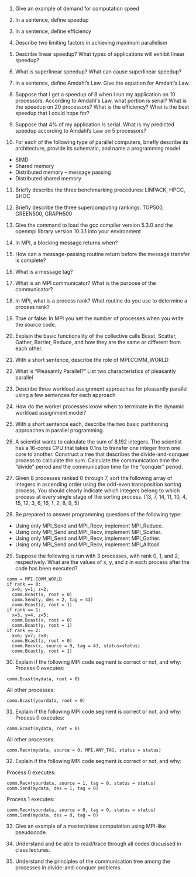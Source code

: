 1. Give an example of demand for computation speed

2. In a  sentence, define speedup

3. In a sentence, define efficiency

4. Describe two limiting factors in achieving maximum parallelism

5. Describe linear speedup?  What types of applications will exhibit linear speedup?

6. What is superlinear speedup?  What can cause superlinear speedup?

7. In a sentence, define Amdahl’s Law.  Give the equation for Amdahl’s Law.

8. Suppose that I get a speedup of 8 when I run my application on 10 processors.  According to Amdahl's Law, what portion is serial?  What is the speedup on 20 processors?  What is the efficiency?  What is the best speedup that I could hope for?

9. Suppose that 4% of my application is serial.  What is my predicted speedup according to Amdahl’s Law on 5 processors?

10. For each of the following type of parallel computers, briefly describe its architecture, provide its schematic, and name a programming model
- SIMD
- Shared memory
- Distributed memory – message passing
- Distributed shared memory

11. Briefly describe the three benchmarking procedures: LINPACK, HPCC, SHOC

12. Briefly describe the three supercomputing rankings: TOP500, GREEN500, GRAPH500

13. Give the command to load the gcc compiler version 5.3.0 and the openmpi library version 10.3.1 into your environment

14. In MPI, a blocking message returns when?

15. How can a message-passing routine return before the message transfer is complete?

16. What is a message tag?

17. What is an MPI communicator?  What is the purpose of the communicator?

18. In MPI, what is a process rank? What routine do you use to determine a process rank?

19. True or false:  In MPI you set the number of processes when you write the source code.

20. Explain the basic functionality of the collective calls Bcast, Scatter, Gather, Barrier, Reduce, and how they are the same or different from each other.

21. With a short sentence, describe the role of MPI.COMM_WORLD

22. What is “Pleasantly Parallel?” List two characteristics of pleasantly parallel

23. Describe three workload assignment approaches for pleasantly parallel using a few sentences for each approach

24. How do the worker processes know when to terminate in the dynamic workload assignment model?

25. With a short sentence each, describe the two basic partitioning approaches in parallel programming.

26. A scientist wants to calculate the sum of 8,192 integers. The scientist has a 16-cores CPU that takes 0.1ns to transfer one integer from one core to another. Construct a tree that describes the divide-and-conquer process to calculate the sum. Calculate the communication time the “divide” period and the communication time for the “conquer” period.

27. Given 8 processes ranked 0 through 7, sort the following array of integers in ascending order using the odd-even transposition sorting process. You should clearly indicate which integers belong to which process at every single stage of the sorting process. [13, 7, 14, 11, 10, 4, 15, 12, 3, 6, 16, 1, 2, 8, 9, 5]

28. Be prepared to answer programming questions of the following type:       

- Using only MPI_Send and MPI_Recv, implement MPI_Reduce.
- Using only MPI_Send and MPI_Recv, implement MPI_Scatter.
- Using only MPI_Send and MPI_Recv, implement MPI_Gather.
- Using only MPI_Send and MPI_Recv, implement MPI_Alltoall.

29. Suppose the following is run with 3 processes, with rank 0, 1, and 2, respectively. What are the values of x, y, and z in each process after the code has been executed?

~~~
comm = MPI.COMM_WORLD
if rank == 0:
  x=0; y=1; z=2;
  comm.Bcast(x, root = 0)
  comm.Send(y, des = 2, tag = 43)
  comm.Bcast(z, root = 1)
if rank == 1:  
  x=3, y=4, z=5;
  comm.Bcast(x, root = 0)
  comm.Bcast(y, root = 1)
if rank == 2:
  x=6; y=7; z=8;
  comm.Bcast(z, root = 0)
  comm.Recv(x, source = 0, tag = 43, status=status)
  comm.Bcast(y, root = 1)
~~~

30. Explain if the following MPI code segment is correct or not, and why:
Process 0 executes:
~~~
comm.Bcast(mydata, root = 0)
~~~
All other processes:
~~~
comm.Bcast(yourdata, root = 0)
~~~

31. Explain if the following MPI code segment is correct or not, and why:
Process 0 executes:
~~~
comm.Bcast(mydata, root = 0)
~~~
All other processes:
~~~
comm.Recv(mydata, source = 0, MPI.ANY_TAG, status = status)
~~~

32. Explain if the following MPI code segment is correct or not, and why:

Process 0 executes:
~~~
comm.Recv(yourdata, source = 1, tag = 0, status = status)
comm.Send(mydata, des = 1, tag = 0)
~~~
Process 1 executes:
~~~
comm.Recv(yourdata, source = 0, tag = 0, status = status)
comm.Send(mydata, des = 0, tag = 0)
~~~

33. Give an example of a master/slave computation using MPI-like pseudocode.

34. Understand and be able to read/trace through all codes discussed in class lectures.

35. Understand the principles of the communication tree among the processes in divide-and-conquer problems. 
